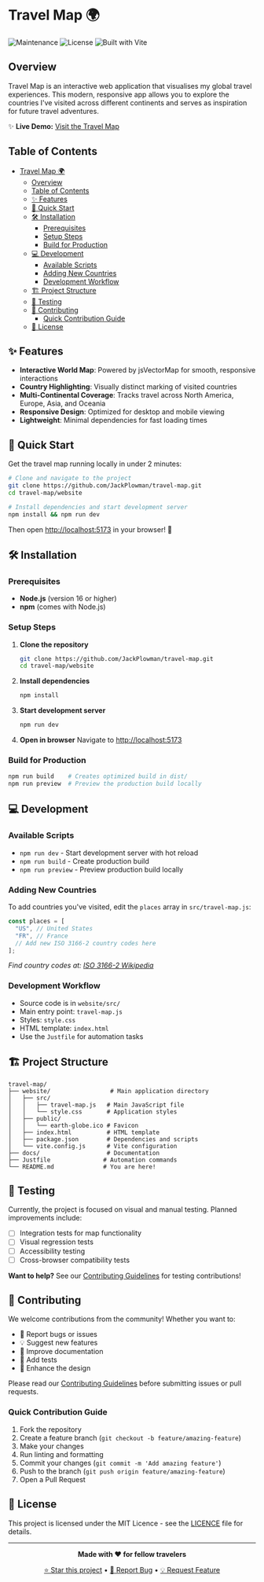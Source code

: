 # Travel Map 🌍

![Maintenance](https://img.shields.io/badge/Maintenance-8A2BE2?style=for-the-badge&color=19e650&label=Status)
![License](https://img.shields.io/badge/license-MIT-blue.svg)
![Built with Vite](https://img.shields.io/badge/Built%20with-Vite-646CFF.svg?logo=vite)

## Overview

Travel Map is an interactive web application that visualises my global travel experiences. This modern, responsive app allows you to explore the countries I've visited across different continents and serves as inspiration for future travel adventures.

✨ **Live Demo:** [Visit the Travel Map](https://jackplowman.github.io/travel-map/)

## Table of Contents

- [Travel Map 🌍](#travel-map-)
  - [Overview](#overview)
  - [Table of Contents](#table-of-contents)
  - [✨ Features](#-features)
  - [🚀 Quick Start](#-quick-start)
  - [🛠️ Installation](#️-installation)
    - [Prerequisites](#prerequisites)
    - [Setup Steps](#setup-steps)
    - [Build for Production](#build-for-production)
  - [💻 Development](#-development)
    - [Available Scripts](#available-scripts)
    - [Adding New Countries](#adding-new-countries)
    - [Development Workflow](#development-workflow)
  - [🏗️ Project Structure](#️-project-structure)
  - [🧪 Testing](#-testing)
  - [🤝 Contributing](#-contributing)
    - [Quick Contribution Guide](#quick-contribution-guide)
  - [📄 License](#-license)

## ✨ Features

- **Interactive World Map**: Powered by jsVectorMap for smooth, responsive interactions
- **Country Highlighting**: Visually distinct marking of visited countries
- **Multi-Continental Coverage**: Tracks travel across North America, Europe, Asia, and Oceania
- **Responsive Design**: Optimized for desktop and mobile viewing
- **Lightweight**: Minimal dependencies for fast loading times

## 🚀 Quick Start

Get the travel map running locally in under 2 minutes:

```bash
# Clone and navigate to the project
git clone https://github.com/JackPlowman/travel-map.git
cd travel-map/website

# Install dependencies and start development server
npm install && npm run dev
```

Then open [http://localhost:5173](http://localhost:5173) in your browser! 🎉

## 🛠️ Installation

### Prerequisites

- **Node.js** (version 16 or higher)
- **npm** (comes with Node.js)

### Setup Steps

1. **Clone the repository**

   ```bash
   git clone https://github.com/JackPlowman/travel-map.git
   cd travel-map/website
   ```

2. **Install dependencies**

   ```bash
   npm install
   ```

3. **Start development server**

   ```bash
   npm run dev
   ```

4. **Open in browser**
   Navigate to [http://localhost:5173](http://localhost:5173)

### Build for Production

```bash
npm run build    # Creates optimized build in dist/
npm run preview  # Preview the production build locally
```

## 💻 Development

### Available Scripts

- `npm run dev` - Start development server with hot reload
- `npm run build` - Create production build
- `npm run preview` - Preview production build locally

### Adding New Countries

To add countries you've visited, edit the `places` array in `src/travel-map.js`:

```javascript
const places = [
  "US", // United States
  "FR", // France
  // Add new ISO 3166-2 country codes here
];
```

_Find country codes at: [ISO 3166-2 Wikipedia](https://en.wikipedia.org/wiki/ISO_3166-2)_

### Development Workflow

- Source code is in `website/src/`
- Main entry point: `travel-map.js`
- Styles: `style.css`
- HTML template: `index.html`
- Use the `Justfile` for automation tasks

## 🏗️ Project Structure

```
travel-map/
├── website/                 # Main application directory
│   ├── src/
│   │   ├── travel-map.js   # Main JavaScript file
│   │   └── style.css       # Application styles
│   ├── public/
│   │   └── earth-globe.ico # Favicon
│   ├── index.html          # HTML template
│   ├── package.json        # Dependencies and scripts
│   └── vite.config.js      # Vite configuration
├── docs/                   # Documentation
├── Justfile               # Automation commands
└── README.md              # You are here!
```

## 🧪 Testing

Currently, the project is focused on visual and manual testing. Planned improvements include:

- [ ] Integration tests for map functionality
- [ ] Visual regression tests
- [ ] Accessibility testing
- [ ] Cross-browser compatibility tests

**Want to help?** See our [Contributing Guidelines](docs/CONTRIBUTING.md) for testing contributions!

## 🤝 Contributing

We welcome contributions from the community! Whether you want to:

- 🐛 Report bugs or issues
- 💡 Suggest new features
- 📝 Improve documentation
- 🧪 Add tests
- 🎨 Enhance the design

Please read our [Contributing Guidelines](docs/CONTRIBUTING.md) before submitting issues or pull requests.

### Quick Contribution Guide

1. Fork the repository
2. Create a feature branch (`git checkout -b feature/amazing-feature`)
3. Make your changes
4. Run linting and formatting
5. Commit your changes (`git commit -m 'Add amazing feature'`)
6. Push to the branch (`git push origin feature/amazing-feature`)
7. Open a Pull Request

## 📄 License

This project is licensed under the MIT Licence - see the [LICENCE](LICENCE) file for details.

---

<div align="center">

**Made with ❤️ for fellow travelers**

[⭐ Star this project](https://github.com/JackPlowman/travel-map) • [🐛 Report Bug](https://github.com/JackPlowman/travel-map/issues) • [💡 Request Feature](https://github.com/JackPlowman/travel-map/issues)

</div>
